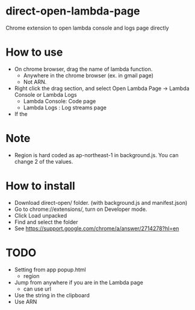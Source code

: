 # direct-open-lambda-page
Chrome extension to open lambda console and logs page directly

# How to use
- On chrome browser, drag the name of lambda function.
  - Anywhere in the chrome browser (ex. in gmail page)
  - Not ARN.
- Right click the drag section, and select Open Lambda Page -> Lambda Console or Lambda Logs
  - Lambda Console: Code page
  - Lambda Logs   : Log streams page
- If the

# Note
- Region is hard coded as ap-northeast-1 in background.js. You can change 2 of the values.

# How to install
- Download direct-open/ folder. (with background.js and manifest.json)
- Go to chrome://extensions/, turn on Developer mode.
- Click Load unpacked
- Find and select the folder
- See https://support.google.com/chrome/a/answer/2714278?hl=en

# TODO
- Setting from app popup.html
  - region
- Jump from anywhere if you are in the Lambda page
  - can use url
- Use the string in the clipboard
- Use ARN
